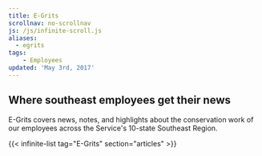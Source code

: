 ```yaml
---
title: E-Grits
scrollnav: no-scrollnav
js: /js/infinite-scroll.js
aliases:
  - egrits
tags:
    - Employees
updated: 'May 3rd, 2017'
---
```


## Where southeast employees get their news

E-Grits covers news, notes, and highlights about the conservation work of our employees across the Service's 10-state Southeast Region. 

{{< infinite-list tag="E-Grits" section="articles" >}}
